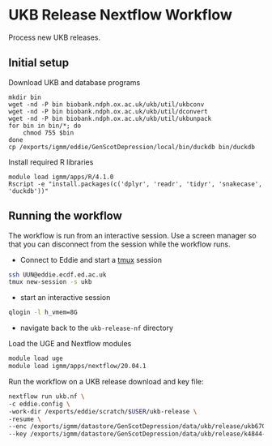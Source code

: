 # UKB Release Nextflow Workflow

Process new UKB releases.

## Initial setup

Download UKB and database programs
```
mkdir bin
wget -nd -P bin biobank.ndph.ox.ac.uk/ukb/util/ukbconv
wget -nd -P bin biobank.ndph.ox.ac.uk/ukb/util/dconvert
wget -nd -P bin biobank.ndph.ox.ac.uk/ukb/util/ukbunpack
for bin in bin/*; do
    chmod 755 $bin
done
cp /exports/igmm/eddie/GenScotDepression/local/bin/duckdb bin/duckdb
```

Install required R libraries
```
module load igmm/apps/R/4.1.0
Rscript -e "install.packages(c('dplyr', 'readr', 'tidyr', 'snakecase', 'duckdb'))"
```

## Running the workflow

The workflow is run from an interactive session. Use a screen manager so that you can disconnect from the session while the workflow runs. 

- Connect to Eddie and start a [tmux](https://www.redhat.com/sysadmin/introduction-tmux-linux) session
```sh
ssh UUN@eddie.ecdf.ed.ac.uk
tmux new-session -s ukb
```
- start an interactive session
```sh
qlogin -l h_vmem=8G
```
- navigate back to the `ukb-release-nf` directory

Load the UGE and Nextflow modules
```sh
module load uge
module load igmm/apps/nextflow/20.04.1
```

Run the workflow on a UKB release download and key file:
```sh
nextflow run ukb.nf \
-c eddie.config \
-work-dir /exports/eddie/scratch/$USER/ukb-release \
-resume \
--enc /exports/igmm/datastore/GenScotDepression/data/ukb/release/ukb670429/ukb670429.enc \
--key /exports/igmm/datastore/GenScotDepression/data/ukb/release/k4844-keys/k4844r670429.key
```

